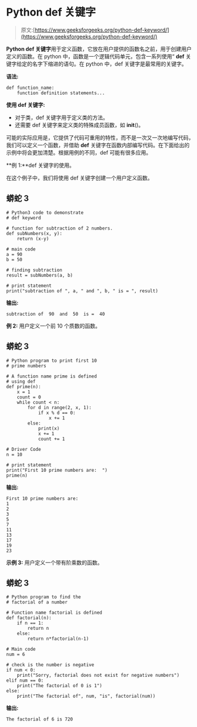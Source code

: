 # Python def 关键字

> 原文:[https://www.geeksforgeeks.org/python-def-keyword/](https://www.geeksforgeeks.org/python-def-keyword/)

**Python def 关键字**用于定义函数，它放在用户提供的函数名之前，用于创建用户定义的函数。在 python 中，函数是一个逻辑代码单元，包含一系列使用“ **def** 关键字给定的名字下缩进的语句。在 python 中，def 关键字是最常用的关键字。

**语法:**

```
def function_name: 
    function definition statements...
```

**使用 def 关键字:**

*   对于类，def 关键字用于定义类的方法。
*   还需要 def 关键字来定义类的特殊成员函数，如 __init__()。

可能的实际应用是，它提供了代码可重用的特性，而不是一次又一次地编写代码，我们可以定义一个函数，并借助 **def** 关键字在函数内部编写代码。在下面给出的示例中将会更加清楚。根据用例的不同，def 可能有很多应用。

**例 1:**def 关键字的使用。

在这个例子中，我们将使用 def 关键字创建一个用户定义函数。

## 蟒蛇 3

```
# Python3 code to demonstrate
# def keyword

# function for subtraction of 2 numbers.
def subNumbers(x, y):
    return (x-y)

# main code
a = 90
b = 50

# finding subtraction
result = subNumbers(a, b)

# print statement
print("subtraction of ", a, " and ", b, " is = ", result)
```

**输出:**

```
subtraction of  90  and  50  is =  40
```

**例 2:** 用户定义一个前 10 个质数的函数。

## 蟒蛇 3

```
# Python program to print first 10
# prime numbers

# A function name prime is defined
# using def
def prime(n):
    x = 1
    count = 0
    while count < n:
        for d in range(2, x, 1):
            if x % d == 0:
                x += 1
        else:
            print(x)
            x += 1
            count += 1

# Driver Code
n = 10

# print statement
print("First 10 prime numbers are:  ")
prime(n)
```

**输出:**

```
First 10 prime numbers are:  
1
2
3
5
7
11
13
17
19
23
```

**示例 3:** 用户定义一个带有阶乘数的函数。

## 蟒蛇 3

```
# Python program to find the
# factorial of a number

# Function name factorial is defined
def factorial(n):
    if n == 1:
        return n
    else:
        return n*factorial(n-1)

# Main code
num = 6

# check is the number is negative
if num < 0:
    print("Sorry, factorial does not exist for negative numbers")
elif num == 0:
    print("The factorial of 0 is 1")
else:
    print("The factorial of", num, "is", factorial(num))
```

**输出:**

```
The factorial of 6 is 720
```